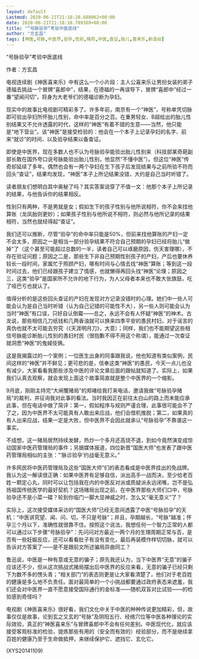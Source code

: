 ```yaml
---
layout: default
Lastmod: 2020-06-21T21:18:20.688962+00:00
date: 2020-06-21T21:18:18.709369+00:00
title: "“号脉验孕”考验中医底线"
author: "方玄昌"
tags: [神医,号脉,中医界,验孕,性别,赌局,中医,查证,胎儿,喜来乐,新语丝]
---
```


“号脉验孕”考验中医底线

作者：方玄昌

电视连续剧《神医喜来乐》中有这么一个小片段：主人公喜来乐让男扮女装的弟子德福去挑战一个冒牌“喜郎中”，结果，在德福的一再误导下，冒牌“喜郎中”经过一番“望闻问切”，将身为大老爷们的德福诊断为孕妇。

现实中的故事比电视剧可精彩多了。许多年前，南京有一个“神医”，号称单凭切脉即可验出孕妇所怀胎儿性别，命中率是百分之百。在重男轻女、B超给出的胎儿性别结果又不允许透露的时代，这样的“神医”有着不错的生意——当然，他只能是“地下营业”。该“神医”是接受检验的：他会在一个本子上记录孕妇的名字、前来“就诊”的时间、以及验孕结果以备查证。

即使是中医界，现在多数人也不认为号脉验孕能验出胎儿性别来（科技部某奇葩副部长敢在国外夸口说号脉能验出胎儿性别，他显然“不懂中医”）。但这位“神医”传奇却延续了多年。偶然也会有一两个孕妇在生下孩子后发现结果与之前所验不符而回头“查证”，结果均发现，“神医”本子上所记结果没错，大约是自己当时听错了。

读者朋友们想明白其中奥秘了吗？其实答案说穿了不值一文：他那个本子上所记录的结果，与他告诉你的结果相反。

性别只有两种，不是男就是女；假如生下的孩子性别与他所说相符，你不会来找他算账（龙凤胎则更妙）；如果孩子性别与他所说不相符，则必然与他所记录的结果相符，当然也就经得起“查证”。

我们还可以推断，尽管“验孕”的命中率只能是50%，但前来找他算账的产妇一定不会太多，原因之一是相当一部分验孕结果不符合自己预期的孕妇已经将胎儿“做掉”了（这个甚至可能超过总数的一半，读者自己可以琢磨原因，伤天害理哪），不存在验证问题；原因之二是，那些生下非自己预期性别孩子的产妇，产后也要休养较长一段时间，家属忙于照顾产妇，哪有时间与心情去找“神医”算账；等到这一段时间过去，他们已经跟孩子建立了情感，也就懒得再回头找“神医”论理；原因之三，这类“验孕”是国家所不允许的地下行为，为人父母者本来也不敢大张旗鼓，吃了哑巴亏也就认了。

值得分析的是这些回头查证的产妇在发现对方记录没错时的心理。她们中一些人可能会认为是自己当时听错（认为自己记错的可能性不大），另一些人则可能会认为当时“神医”有口误，只好自认倒霉——总之，永远不会有人怀疑“神医”的神术。古龙说，那些相信几刀纸钱和几两香油就可以换来四季平安的愚民村妇，对于谣言的真伪也就不太可能去穷究（《天涯明月刀》，大意）；同样，我们也不能期望这些相信号脉能诊断胎儿性别的愚妇村民（很抱歉不得不用这个称谓），能通过一次查证就洞悉“神医”的鬼蜮伎俩。

这是我揭露过的一个案例；一位医生出身的同事跟我说，他也知道有类似案例，民间这样的“神医”并不鲜见；更可悲的是，信奉这类“神医”的愚民，今天一点儿也没有减少，大家看看我那些涉及中医的评论文章后面的跟帖就知道了。实际上，如果我们认真去观察，就会发现上面这个故事简直就是整个中医界的一个缩影。

9月底，刚刚主持完“大闸蟹赌局”的郑褚给我打来电话，邀请我做“号脉验孕赌局”的裁判，并征询我对此事的看法。当时我因正在前往太白山的路上而未能应承此事，但在电话中做了简评：第一，假如程序与规则严谨合理，此事很可能会不了了之，因为中医界不太可能真有人敢出来应战，他们会借机推脱；第二，如果真的有人出来应战，结果一定是大败，但中医界不会因此就承认“号脉验孕”不靠谱这一事实。

不成想，这一赌局居然持续发酵，热炒一个多月还高烧不退，到如今竟然演变成惊动国家中医药管理局的事件；另据媒体报道，四位新晋“国医大师”也发表了跟中医药管理局相似的主张：“‘脉诊验孕’约战毫无意义。”

许多网民将中医药管理局及这些“国医大师”们的表态看成是中医界挂出的免战牌。我认为这一解读很正确：如果中医界有足够自信，派出高手一战而决，至少给老百姓一颗定心丸，同时可以让包括我在内的中医反对派或质疑派永远闭嘴，岂不是弘扬祖国传统医学的最好契机？这场赌局出现之前，在中医界那些大师们口中，号脉验孕还不是小菜一碟？轮到你临门一脚大显神威之时，怎么又“毫无意义”了？

实际上，这次接受媒体采访的“国医大师”已经无意间透露了中医“号脉验孕”的天机：“中医讲究望、闻、问、切，不只是号脉”；并且，孕期越长，“号脉”越准；怀孕三个月以下，准确性就很靠不住。按照这个说法，我想任何一个智力正常的人都可以通过以下步骤“号脉验孕”：先问问对方最近一两个月的生理周期正常与否，是否有一些妊娠反应，还可以看看肚子有没有变化，最后再装模作样切切脉，就可以告诉对方答案了——是不是跟前文所述骗局异曲同工？

鲁迅说，中医是一种有意或无意的骗子；原先我还认为，当下中医界“无意”的骗子应该还不少，但从这次挑战式赌局摆出后中医界的反应来看，无意的骗子已经只剩下为数不多的愣头青；“相关部门”的表态则更是让大家看清楚了，他们对于老百姓的健康是多么地不负责任。面对最简单的一个小挑战都要通过政府表态来遮羞，我们还会对中医界一直不愿意接受国际通行的金标准——随机双盲对比试验——的检验感到奇怪吗？

电视剧《神医喜来乐》很好看，我们文化中关于中医的种种传说更加精彩，但，故事仅仅是故事，论到玄之又玄的“号脉”及阴阳五行、经络穴位等中医各种理论的实际效验，真正的“神医喜来乐”与冒牌喜郎中不会有任何差别。中医现代化，就应该接受客观标准的检验，提炼那些有用的（安全而有效的）经验部分，而不是继续拿百姓的健康乃至于生命做抵押，来继续保护它、遮挡它、玄化它。

(XYS20141109)

